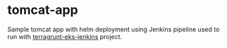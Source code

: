 # tomcat-app

Sample tomcat app with helm deployment using Jenkins pipeline used to run with [terragrunt-eks-jenkins](https://github.com/ahmad-hamade/terragrunt-eks-jenkins) project.
